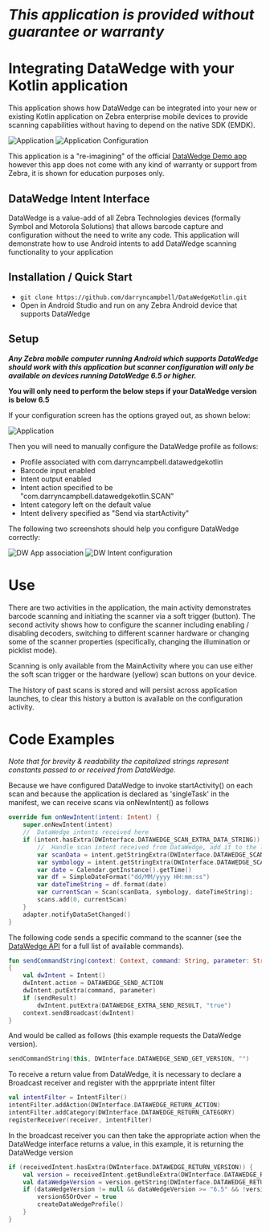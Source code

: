 *This application is provided without guarantee or warranty*
=======================================================

# Integrating DataWedge with your Kotlin application

This application shows how DataWedge can be integrated into your new or existing Kotlin application on Zebra enterprise mobile devices to provide scanning capabilities without having to depend on the native SDK (EMDK). 

![Application](https://raw.githubusercontent.com/darryncampbell/DataWedgeKotlin/master/screenshots/application_01.png)
![Application Configuration](https://raw.githubusercontent.com/darryncampbell/DataWedgeKotlin/master/screenshots/application_02.png)

This application is a "re-imagining" of the official [DataWedge Demo app](http://techdocs.zebra.com/datawedge/latest/guide/demo/) however this app does not come with any kind of warranty or support from Zebra, it is shown for education purposes only.

## DataWedge Intent Interface
DataWedge is a value-add of all Zebra Technologies devices (formally Symbol and Motorola Solutions) that allows barcode capture and configuration without the need to write any code.  This application will demonstrate how to use Android intents to add DataWedge scanning functionality to your application

## Installation / Quick Start
* `git clone https://github.com/darryncampbell/DataWedgeKotlin.git`
* Open in Android Studio and run on any Zebra Android device that supports DataWedge 

## Setup
***Any Zebra mobile computer running Android which supports DataWedge should work with this application but scanner configuration will only be available on devices running DataWedge 6.5 or higher.***

**You will only need to perform the below steps if your DataWedge version is below 6.5**

If your configuration screen has the options grayed out, as shown below:

![Application](https://raw.githubusercontent.com/darryncampbell/DataWedgeKotlin/master/screenshots/application_pre_65.png)

Then you will need to manually configure the DataWedge profile as follows:
* Profile associated with com.darryncampbell.datawedgekotlin
* Barcode input enabled
* Intent output enabled
* Intent action specified to be "com.darryncampbell.datawedgekotlin.SCAN"
* Intent category left on the default value
* Intent delivery specified as "Send via startActivity"
 
The following two screenshots should help you configure DataWedge correctly:

![DW App association](https://raw.githubusercontent.com/darryncampbell/DataWedgeKotlin/master/screenshots/datawedge_02.png)
![DW Intent configuration](https://raw.githubusercontent.com/darryncampbell/DataWedgeKotlin/master/screenshots/datawedge_03.png)

# Use

There are two activities in the application, the main activity demonstrates barcode scanning and initiating the scanner via a soft trigger (button).  The second activity shows how to configure the scanner including enabling / disabling decoders, switching to different scanner hardware or changing some of the scanner properties (specifically, changing the illumination or picklist mode).

Scanning is only available from the MainActivity where you can use either the soft scan trigger or the hardware (yellow) scan buttons on your device.

The history of past scans is stored and will persist across application launches, to clear this history a button is available on the configuration activity.

# Code Examples

*Note that for brevity & readability the capitalized strings represent constants passed to or received from DataWedge.*

Because we have configured DataWedge to invoke startActivity() on each scan and because the application is declared as 'singleTask' in the manifest, we can receive scans via onNewIntent() as follows

``` kotlin
override fun onNewIntent(intent: Intent) {
    super.onNewIntent(intent)
    //  DataWedge intents received here
    if (intent.hasExtra(DWInterface.DATAWEDGE_SCAN_EXTRA_DATA_STRING)) {
        //  Handle scan intent received from DataWedge, add it to the list of scans
        var scanData = intent.getStringExtra(DWInterface.DATAWEDGE_SCAN_EXTRA_DATA_STRING)
        var symbology = intent.getStringExtra(DWInterface.DATAWEDGE_SCAN_EXTRA_LABEL_TYPE)
        var date = Calendar.getInstance().getTime()
        var df = SimpleDateFormat("dd/MM/yyyy HH:mm:ss")
        var dateTimeString = df.format(date)
        var currentScan = Scan(scanData, symbology, dateTimeString);
        scans.add(0, currentScan)
    }
    adapter.notifyDataSetChanged()
}
```

The following code sends a specific command to the scanner (see the [DataWedge API](http://techdocs.zebra.com/datawedge/latest/guide/api/) for a full list of available commands).  

``` kotlin
fun sendCommandString(context: Context, command: String, parameter: String, sendResult: Boolean = false)
{
    val dwIntent = Intent()
    dwIntent.action = DATAWEDGE_SEND_ACTION
    dwIntent.putExtra(command, parameter)
    if (sendResult)
        dwIntent.putExtra(DATAWEDGE_EXTRA_SEND_RESULT, "true")
    context.sendBroadcast(dwIntent)
}
```

And would be called as follows (this example requests the DataWedge version).  

``` kotlin
sendCommandString(this, DWInterface.DATAWEDGE_SEND_GET_VERSION, "")
```

To receive a return value from DataWedge, it is necessary to declare a Broadcast receiver and register with the apprpriate intent filter

``` kotlin
val intentFilter = IntentFilter()
intentFilter.addAction(DWInterface.DATAWEDGE_RETURN_ACTION)
intentFilter.addCategory(DWInterface.DATAWEDGE_RETURN_CATEGORY)
registerReceiver(receiver, intentFilter)
```

In the broadcast receiver you can then take the appropriate action when the DataWedge interface returns a value, in this example, it is returning the DataWedge version

``` kotlin
if (receivedIntent.hasExtra(DWInterface.DATAWEDGE_RETURN_VERSION)) {
    val version = receivedIntent.getBundleExtra(DWInterface.DATAWEDGE_RETURN_VERSION);
    val dataWedgeVersion = version.getString(DWInterface.DATAWEDGE_RETURN_VERSION_DATAWEDGE);
    if (dataWedgeVersion != null && dataWedgeVersion >= "6.5" && !version65OrOver) {
        version65OrOver = true
        createDataWedgeProfile()
    }
}
```